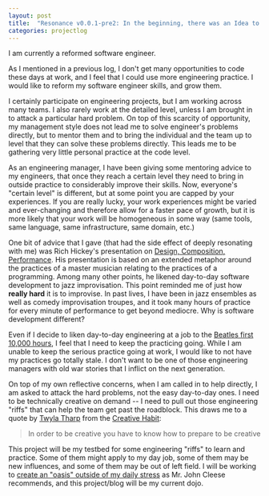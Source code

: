 ```yaml
---
layout: post
title:  "Resonance v0.0.1-pre2: In the beginning, there was an Idea to build an App"
categories: projectlog
---
```


I am currently a reformed software engineer.

As I mentioned in a previous log, I don't get many opportunities to code these days at work, and I feel that I could use more engineering practice. I would like to reform my software engineer skills, and grow them.

I certainly participate on engineering projects, but I am working across many teams. I also rarely work at the detailed level, unless I am brought in to attack a particular hard problem. On top of this scarcity of opportunity, my management style does not lead me to solve engineer's problems directly, but to mentor them and to bring the individual and the team up to level that they can solve these problems directly. This leads me to be gathering very little personal practice at the code level.

As an engineering manager, I have been giving some mentoring advice to my engineers, that once they reach a certain level they need to bring in outside practice to considerably improve their skills. Now, everyone's "certain level" is different, but at some point you are capped by your experiences. If you are really lucky, your work experiences might be varied and ever-changing and therefore allow for a faster pace of growth, but it is more likely that your work will be homogeneous in some way (same tools, same language, same infrastructure, same domain, etc.) 

One bit of advice that I gave (that had the side effect of deeply resonating with me) was Rich Hickey's presentation on [Design, Composition, Performance][hickeyPres]. His presentation is based on an extended metaphor around the practices of a master musician relating to the practices of a programming. Among many other points, he likened day-to-day software development to jazz improvisation. This point reminded me of just how __really hard__ it is to improvise. In past lives, I have been in jazz ensembles as well as comedy improvisation troupes, and it took many hours of practice for every minute of performance to get beyond mediocre. Why is software development different?

Even if I decide to liken day-to-day engineering at a job to the [Beatles first 10,000 hours][outliers], I feel that I need to keep the practicing going. While I am unable to keep the serious practice going at work, I would like to not have my practices go totally stale. I don't want to be one of those engineering managers with old war stories that I inflict on the next generation.

On top of my own reflective concerns, when I am called in to help directly, I am asked to attack the hard problems, not the easy day-to-day ones. I need to be technically creative on demand -- I need to pull out those engineering "riffs" that can help the team get past the roadblock. This draws me to a quote by [Twyla Tharp][twyla] from the [Creative Habit][creativeHabit]:

>In order to be creative you have to know how to prepare to be creative

This project will be my testbed for some engineering "riffs" to learn and practice. Some of them might apply to my day job, some of them may be new influences, and some of them may be out of left field. I will be working to [create an "oasis" outside of my daily stress][cleese] as Mr. John Cleese recommends, and this project/blog will be my current dojo.


[hickeyPres]: http://www.infoq.com/presentations/Design-Composition-Performance
[outliers]: http://en.wikipedia.org/wiki/Outliers_(book)
[twyla]: http://en.wikipedia.org/wiki/Twyla_Tharp
[creativeHabit]: http://www.amazon.com/The-Creative-Habit-Learn-Life/dp/0743235274
[cleese]: http://www.openculture.com/2010/09/john_cleese_on_the_origin_of_creativity.html
